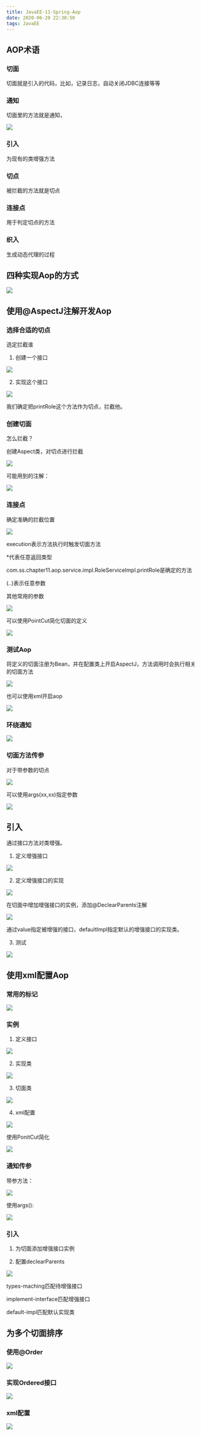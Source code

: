 ```yaml
---
title: JavaEE-11-Spring-Aop
date: 2020-06-20 22:38:50
tags: JavaEE
---
```


## AOP术语

### 切面

切面就是引入的代码，比如，记录日志，自动关闭JDBC连接等等

### 通知

切面里的方法就是通知，

<img src='JavaEE-11-Spring-Aop\c1a1722b-86f0-4d90-b095-bf28ec49106f.jpg'>

### 引入

为现有的类增强方法

### 切点

被拦截的方法就是切点

### 连接点

用于判定切点的方法

### 织入

生成动态代理的过程

## 四种实现Aop的方式

<img src='JavaEE-11-Spring-Aop\b6337517-6b00-489b-9737-178be3c3c932.jpg'>

## 使用@AspectJ注解开发Aop

### 选择合适的切点

选定拦截谁

1. 创建一个接口

<img src='JavaEE-11-Spring-Aop\bd83b016-5b3f-4016-8980-d1385ad10fb7.jpg'>

2. 实现这个接口

<img src='JavaEE-11-Spring-Aop\d16b7c49-93be-4386-bcb9-18bd2e8d1a34.jpg'>

我们确定把printRole这个方法作为切点，拦截他。

### 创建切面

怎么拦截？

创建Aspect类，对切点进行拦截

<img src='JavaEE-11-Spring-Aop\b5b33ce9-f4e9-4821-959f-35b6a4bff413.jpg'>

可能用到的注解：

<img src='JavaEE-11-Spring-Aop\11f734e9-1961-490b-b5a7-e9610a2cc2bd.jpg'>

### 连接点

确定准确的拦截位置

<img src='JavaEE-11-Spring-Aop\dc13d182-1c70-4800-ab09-ad248c0c3930.jpg'>

execution表示方法执行时触发切面方法

*代表任意返回类型

com.ss.chapter11.aop.service.impl.RoleServiceImpl.printRole是确定的方法

(..)表示任意参数

其他常用的参数

<img src='JavaEE-11-Spring-Aop\2b63a252-ef5f-4aa5-b373-b23abbd5741b.jpg'>

可以使用PointCut简化切面的定义

<img src='JavaEE-11-Spring-Aop\e7db1664-718c-4b22-b51b-78dcabe02ac6.jpg'>

### 测试Aop

将定义的切面注册为Bean，并在配置类上开启AspectJ，方法调用时会执行相关的切面方法

<img src='JavaEE-11-Spring-Aop\b3cd4872-9d0e-43e8-96b8-0e9bc47c9b1b.jpg'>

也可以使用xml开启aop

<img src='JavaEE-11-Spring-Aop\c621279b-1939-4a71-b182-408912721323.jpg'>

### 环绕通知

<img src='JavaEE-11-Spring-Aop\1a0202ff-6808-41f7-a940-2144cf1b9332.jpg'>

### 切面方法传参

对于带参数的切点

<img src='JavaEE-11-Spring-Aop\0324ffb2-5bd2-49d8-b6ac-424ff56752f4.jpg'>

可以使用args(xx,xx)指定参数

<img src='JavaEE-11-Spring-Aop\e0f61ea6-e326-4ac1-9b82-41926d8aed7e.jpg'>

## 引入

通过接口方法对类增强。

1. 定义增强接口

<img src='JavaEE-11-Spring-Aop\eeaaafd9-35ee-4264-ac69-cfd68144e9a4.jpg'>

2. 定义增强接口的实现

<img src='JavaEE-11-Spring-Aop\fd30df5b-4aac-45b1-89a1-0776d48589bc.jpg'>

在切面中增加增强接口的实例，添加@DeclearParents注解

<img src='JavaEE-11-Spring-Aop\d1edbf83-2c2e-4659-904e-8da5f208b97e.jpg'>

通过value指定被增强的接口，defaultImpl指定默认的增强接口的实现类。

3. 测试

<img src='JavaEE-11-Spring-Aop\1d862b1b-6241-4abd-bb44-5f557c77e431.jpg'>

## 使用xml配置Aop

### 常用的标记

<img src='JavaEE-11-Spring-Aop\377f71e0-9b09-43a0-a5f2-0b1a4e8f9849.jpg'>

### 实例

1. 定义接口

<img src='JavaEE-11-Spring-Aop\4cbe6dc1-022f-4371-ba2a-f5bd2549670a.jpg'>

2. 实现类

<img src='JavaEE-11-Spring-Aop\ab61694d-cde5-44d8-8468-434884883d70.jpg'>

3. 切面类

<img src='JavaEE-11-Spring-Aop\1c8b2103-8a95-4bc1-92f8-32c98f624326.jpg'>

4. xml配置

<img src='JavaEE-11-Spring-Aop\73229d23-27d2-41ba-aafc-1e43d57efa81.jpg'>

使用PonitCut简化

<img src='JavaEE-11-Spring-Aop\86c63023-d359-49e7-8569-fc816ec72eb5.jpg'>

### 通知传参

带参方法：

<img src='JavaEE-11-Spring-Aop\e15e5cbd-b127-4eec-aea3-00d8546b253d.jpg'>

使用args():

<img src='JavaEE-11-Spring-Aop\0c23dda2-2151-458e-aba4-2eca874ec0d8.jpg'>

### 引入

1. 为切面添加增强接口实例

2. 配置declearParents

<img src='JavaEE-11-Spring-Aop\514fc807-5600-40f1-bd2b-fc62222b4131.jpg'>

types-maching匹配待增强接口

implement-interface匹配增强接口

default-impl匹配默认实现类

## 为多个切面排序

### 使用@Order

<img src='JavaEE-11-Spring-Aop\0460c1e1-966b-4186-8099-e0926ff5f398.jpg'>

### 实现Ordered接口

<img src='JavaEE-11-Spring-Aop\dd225124-e9ad-45f6-88e1-d578cb12522f.jpg'>

### xml配置

<img src='JavaEE-11-Spring-Aop\ce181adf-5080-4876-aac4-b107dc0dab1a.jpg'>





